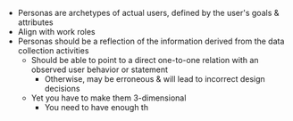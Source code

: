 - Personas are archetypes of actual users, defined by the user's goals & attributes
- Align with work roles
- Personas should be a reflection of the information derived from the data collection activities
	- Should be able to point to a direct one-to-one relation with an observed user behavior or statement
		- Otherwise, may be erroneous & will lead to incorrect design decisions
	- Yet you have to make them 3-dimensional
		- You need to have enough th